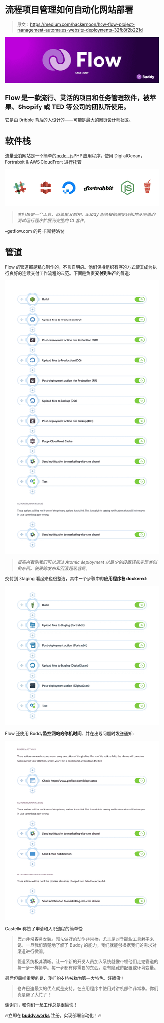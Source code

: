 # 流程项目管理如何自动化网站部署

> 原文：<https://medium.com/hackernoon/how-flow-project-management-automates-website-deployments-32fb8f2b221d>

![](img/76fa19e5b3849903820b9270651aeded.png)

## Flow 是一款流行、灵活的项目和任务管理软件，被苹果、Shopify 或 TED 等公司的团队所使用。

它是由 Dribble 背后的人设计的——可能是最大的网页设计师社区。

# 软件栈

流量[营销](https://hackernoon.com/tagged/marketing)网站是一个简单的[node . js](https://hackernoon.com/tagged/nodejs)PHP 应用程序，使用 DigitalOcean，Fortrabbit & AWS CloudFront 进行托管:

![](img/527ec1facffb6f8823d6edb6e26f2d37.png)

> *我们想要一个工具，既简单又耐用。Buddy 能够根据需要轻松地从简单的测试运行程序扩展到完整的 CI 套件。*

–getflow.com 的丹·卡斯特洛说

# 管道

Flow 的管道都是精心制作的，不言自明的。他们保持组织有序的方式使其成为执行良好的连续交付工作流程的典范。下面是负责**交付到生产**的管道:

![](img/7dccf0af155a97ff42cc2aecf21e892e.png)

> *很高兴看到我们可以通过 Atomic deployment 以最少的设置轻松实现类似的东西。使跟踪发布和回滚超级容易。*

交付到 Staging 看起来也很整洁，其中一个步骤中的**应用程序被 dockered**:

![](img/c89cac8617e8714eaf71bb0a7cab0bc9.png)

Flow 还使用 Buddy**监控网站的停机时间**，并在出现问题时发送通知:

![](img/39d163c8958b64c66d491c925d16238a.png)

Castello 称赞了申请和入职流程的简单性:

> 巴迪非常容易安装。预先做好的动作非常棒，尤其是对于那些工具新手来说。一旦我们清楚地了解了 Buddy 的能力，我们就能够根据我们的需求对渠道进行微调。
> 
> 管道系统极其清晰。让一个新的开发人员加入系统就像带领他们走完管道的每一步一样简单。每一步都有你需要的东西。没有隐藏的配置或环境变量。

最后但同样重要的是，我们的支持被称为第一大特色。好骄傲！

> 也许巴迪最大的优点就是支持。在应用程序中使用对讲机部件非常棒。你们真是帮了大忙了！

谢谢丹，和你们一起工作总是很愉快！

🔥立即在 [**buddy.works**](https://token.buddy.works) 注册，实现部署自动化！🔥
